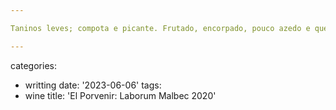 ```yaml
---

Taninos leves; compota e picante. Frutado, encorpado, pouco azedo e quente; frutas secas. Churrasco no sítio do Glauser em Itapeva.

---
```

categories:
- writting
date: '2023-06-06'
tags:
- wine
title: 'El Porvenir: Laborum Malbec 2020'
